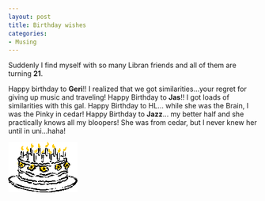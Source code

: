 ```yaml
---
layout: post
title: Birthday wishes
categories:
- Musing
---
```



Suddenly I find myself with so many Libran friends and all of them are turning **21**.

Happy birthday to **Geri**!! I realized that we got similarities…your regret for giving up music and traveling! Happy Birthday to **Jas**!! I got loads of similarities with this gal. Happy Birthday to HL… while she was the Brain, I was the Pinky in cedar! Happy Birthday to **Jazz**… my better half and she practically knows all my bloopers! She was from cedar, but I never knew her until in uni…haha!

![](/img/j0189212.gif)

